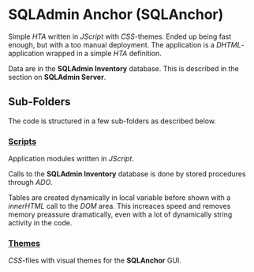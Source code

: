 # SQLAdmin Anchor (SQLAnchor)

Simple _HTA_ written in _JScript_ with _CSS_-themes. Ended up being fast enough, but with a too manual deployment. The application is a _DHTML_-application wrapped in a simple _HTA_ definition.

Data are in the **SQLAdmin Inventory** database. This is described in the section on **SQLAdmin Server**.

## Sub-Folders

The code is structured in a few sub-folders as described below.

### [Scripts](./Scripts/)

Application modules written in _JScript_.

Calls to the **SQLAdmin Inventory** database is done by stored procedures through _ADO_.

Tables are created dynamically in local variable before shown with a _innerHTML_ call to the _DOM_ area. This increaces speed and removes memory preassure dramatically, even with a lot of dynamically string activity in the code.

### [Themes](./Themes/)

_CSS_-files with visual themes for the **SQLAnchor** GUI.
